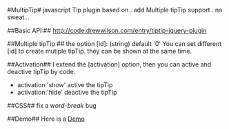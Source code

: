 #MultipTip#
javascript Tip plugin based on <tipTip> . add Multiple tipTip support . no sweat...

##Basic API:##
http://code.drewwilson.com/entry/tiptip-jquery-plugin

##Multiple tipTip ##
the option [id]: (string) default '0'
You can set different [id] to create mutiple tipTip. they can be shown at the same time.

##Activation##
I extend the [activation] option, then you can active and deactive tipTip by code.
* activation:'show' active the tipTip
* activation:'hide' deactive the tipTip

##CSS##
fix a *word-break* bug

##Demo##
Here is a <a href="http://paroid.github.com/MultipTip.html">Demo</a>
